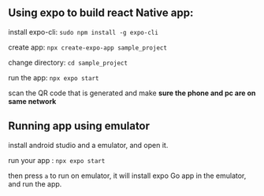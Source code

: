 ## Using expo to build react Native app:

install expo-cli:  `sudo npm install -g expo-cli`

create app:        `npx create-expo-app sample_project`

change directory:  `cd sample_project`

run the app:       `npx expo start`


scan the QR code that is generated and make **sure the phone and pc are on same network**

## Running app using emulator

install android studio and a emulator, and open it.

run your app : `npx expo start`

then press `a` to run on emulator, it will install expo Go app in the emulator, and run the app.